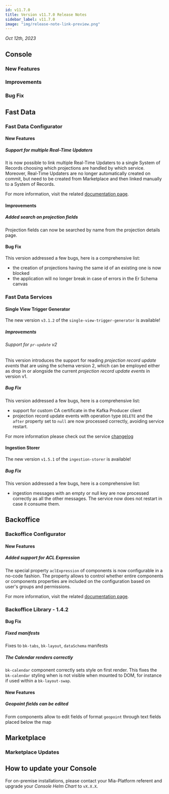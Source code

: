 ```yaml
---
id: v11.7.0
title: Version v11.7.0 Release Notes
sidebar_label: v11.7.0
image: "img/release-note-link-preview.png"
---
```


_Oct 12th, 2023_

## Console

### New Features

### Improvements

### Bug Fix

## Fast Data

### Fast Data Configurator

#### New Features

##### Support for multiple Real-Time Updaters

It is now possible to link multiple Real-Time Updaters to a single System of Records choosing which projections are handled by which service. Moreover, Real-Time Updaters are no longer automatically created on commit, but need to be created from Marketplace and then linked manually to a System of Records.

For more information, visit the related [documentation page](/fast_data/configuration/realtime_updater.md).

#### Improvements

##### Added search on projection fields

Projection fields can now be searched by name from the projection details page.

#### Bug Fix

This version addressed a few bugs, here is a comprehensive list:
- the creation of projections having the same id of an existing one is now blocked
- the application will no longer break in case of errors in the Er Schema canvas

### Fast Data Services

#### Single View Trigger Generator

The new version `v3.1.2` of the `single-view-trigger-generator` is available!

##### Improvements

###### Support for `pr-update` v2

This version introduces the support for reading _projection record update events_ that are using the schema version 2, which
can be employed either as drop in or alongside the current _projection record update events_ in version v1.

##### Bug Fix

This version addressed a few bugs, here is a comprehensive list:

* support for custom CA certificate in the Kafka Producer client
* projection record update events with operation type `DELETE` and the `after` property set to `null` are now processed correctly, avoiding service restart.

For more information please check out the service [changelog](/runtime_suite/single-view-trigger-generator/changelog.md)

#### Ingestion Storer

The new version `v1.5.1` of the `ingestion-storer` is available!

##### Bug Fix

This version addressed a few bugs, here is a comprehensive list:

* ingestion messages with an empty or null key are now processed correctly as all the other messages. The service now does not restart in case it consume them. 

## Backoffice

### Backoffice Configurator

#### New Features

##### Added support for ACL Expression

The special property `aclExpression` of components is now configurable in a no-code fashion. The property allows to control whether entire components or components properties are included on the configuration based on user's groups and permissions.

For more information, visit the related [documentation page](/business_suite/backoffice-configurator/20_structure.md#acl-expression).

### Backoffice Library - 1.4.2

#### Bug Fix

##### Fixed manifests
Fixes to `bk-tabs`, `bk-layout`, `dataSchema` manifests

##### The Calendar renders correctly
`bk-calendar` component correctly sets style on first render. This fixes the `bk-calendar` styling when is not visible when mounted to DOM, for instance if used within a `bk-layout-swap`.

#### New Features

##### Geopoint fields can be edited
Form components allow to edit fields of format `geopoint` through text fields placed below the map

## Marketplace

### Marketplace Updates

## How to update your Console

For on-premise installations, please contact your Mia-Platform referent and upgrade your _Console Helm Chart_ to `vX.X.X`.
